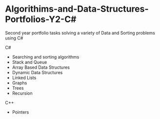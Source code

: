 # Algorithims-and-Data-Structures-Portfolios-Y2-C#
Second year portfolio tasks solving a variety of Data and Sorting problems using C#


C#

 -   Searching and sorting algorithms 
 - Stack and Queue
-   Array Based Data Structures
-   Dynamic Data Structures
-   Linked Lists
-   Graphs
-   Trees
- Recursion

C++

 - Pointers
